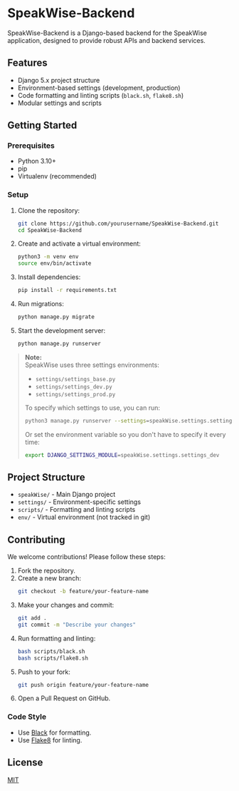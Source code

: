 # SpeakWise-Backend

SpeakWise-Backend is a Django-based backend for the SpeakWise application, designed to provide robust APIs and backend services.

## Features

- Django 5.x project structure
- Environment-based settings (development, production)
- Code formatting and linting scripts (`black.sh`, `flake8.sh`)
- Modular settings and scripts

## Getting Started

### Prerequisites

- Python 3.10+
- pip
- Virtualenv (recommended)

### Setup

1. Clone the repository:
	```bash
	git clone https://github.com/yourusername/SpeakWise-Backend.git
	cd SpeakWise-Backend
	```

2. Create and activate a virtual environment:
	```bash
	python3 -m venv env
	source env/bin/activate
	```

3. Install dependencies:
	```bash
	pip install -r requirements.txt
	```

4. Run migrations:
	```bash
	python manage.py migrate
	```

5. Start the development server:
	```bash
	python manage.py runserver
	```

> **Note:**  
> SpeakWise uses three settings environments:
> - `settings/settings_base.py`
> - `settings/settings_dev.py`
> - `settings/settings_prod.py`
>
> To specify which settings to use, you can run:
>
> ```bash
> python3 manage.py runserver --settings=speakWise.settings.settings_dev
> ```
>
> Or set the environment variable so you don't have to specify it every time:
>
> ```bash
> export DJANGO_SETTINGS_MODULE=speakWise.settings.settings_dev
> ```
## Project Structure

- `speakWise/` - Main Django project
- `settings/` - Environment-specific settings
- `scripts/` - Formatting and linting scripts
- `env/` - Virtual environment (not tracked in git)

## Contributing

We welcome contributions! Please follow these steps:

1. Fork the repository.
2. Create a new branch:
	```bash
	git checkout -b feature/your-feature-name
	```
3. Make your changes and commit:
	```bash
	git add .
	git commit -m "Describe your changes"
	```
4. Run formatting and linting:
	```bash
	bash scripts/black.sh
	bash scripts/flake8.sh
	```
5. Push to your fork:
	```bash
	git push origin feature/your-feature-name
	```
6. Open a Pull Request on GitHub.

### Code Style

- Use [Black](https://black.readthedocs.io/) for formatting.
- Use [Flake8](https://flake8.pycqa.org/) for linting.

## License

[MIT](LICENSE)
